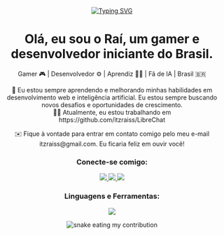 <p align="center"> <a href="https://git.io/typing-svg"> <img src="https://readme-typing-svg.demolab.com?font=Fira+Code&weight=600&size=25&pause=1000&center=true&vCenter=true&width=435&lines=Eae+galera!+%F0%9F%91%8B;Eu+sou+o+Ra%C3%AD%2C+um+gamer+e+desenvolvedor+iniciante." alt="Typing SVG"> </a> </p> <h1 align="center">Olá, eu sou o Raí, um gamer e desenvolvedor iniciante do Brasil.</h1> <p align="center"> Gamer 🎮 | Desenvolvedor ⚙️ | Aprendiz 👨‍💻 | Fã de IA | Brasil 🇧🇷 </p> <p align="center"> 🌱 Eu estou sempre aprendendo e melhorando minhas habilidades em desenvolvimento web e inteligência artificial. Eu estou sempre buscando novos desafios e oportunidades de crescimento. <br> 👨‍💻 Atualmente, eu estou trabalhando em https://github.com/itzraiss/LibreChat <br> </p> <p align="center"> ✉️ Fique à vontade para entrar em contato comigo pelo meu e-mail itzraiss@gmail.com. Eu ficaria feliz em ouvir você! </p> <h3 align="center">Conecte-se comigo:</h3> <p align="center"> <a href="https://twitter.com/@itzraiss"> <img src="https://skillicons.dev/icons?i=twitter" /> </a> <a href="https://instagram.com/@raisantossc"> <img src="https://skillicons.dev/icons?i=instagram" /> </a> <a href="https://discordapp.com/users/788546944485556224"> <img src="https://skillicons.dev/icons?i=discord" /> </a> </p> <h3 align="center">Linguagens e Ferramentas:</h3> <p align="center"> <a href="https://skillicons.dev"> <img src="https://skillicons.dev/icons?i=html,css,ts,js,react,vscode,github" /> </a> </p> <div align="center"> <img alt="snake eating my contribution" src="https://github.com/itzraiss/itzraiss/blob/output/github-user-contribution.svg"> </div>
